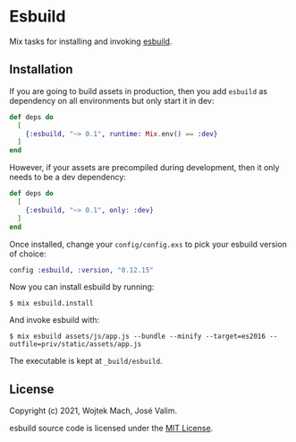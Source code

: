 # Esbuild

Mix tasks for installing and invoking [esbuild](https://github.com/evanw/esbuild/).

## Installation

If you are going to build assets in production, then you add
`esbuild` as dependency on all environments but only start it
in dev:

```elixir
def deps do
  [
    {:esbuild, "~> 0.1", runtime: Mix.env() == :dev}
  ]
end
```

However, if your assets are precompiled during development,
then it only needs to be a dev dependency:

```elixir
def deps do
  [
    {:esbuild, "~> 0.1", only: :dev}
  ]
end
```

Once installed, change your `config/config.exs` to pick your
esbuild version of choice:

```elixir
config :esbuild, :version, "0.12.15"
```

Now you can install esbuild by running:

    $ mix esbuild.install

And invoke esbuild with:

    $ mix esbuild assets/js/app.js --bundle --minify --target=es2016 --outfile=priv/static/assets/app.js

The executable is kept at `_build/esbuild`.

## License

Copyright (c) 2021, Wojtek Mach, José Valim.

esbuild source code is licensed under the [MIT License](LICENSE.md).
